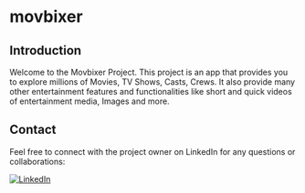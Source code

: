 # movbixer

## Introduction

Welcome to the Movbixer Project. This project is an app that provides you to explore millions of Movies, TV Shows, Casts, Crews. It also provide many other entertainment features and functionalities like short and quick videos of entertainment media, Images and more.

## Contact

Feel free to connect with the project owner on LinkedIn for any questions or collaborations:

[![LinkedIn](https://img.shields.io/badge/LinkedIn-Connect-blue.svg)](https://www.linkedin.com/in/mafuzur-rahman-126559215/)
